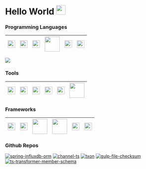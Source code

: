 # Hello World <img src="https://media.giphy.com/media/WUlplcMpOCEmTGBtBW/giphy.gif" width="30">

### Programming Languages

| <img src="https://cdn.svgporn.com/logos/java.svg" width="24"> | <img src="https://cdn.svgporn.com/logos/kotlin.svg" width="24"> | <img src="https://cdn.svgporn.com/logos/javascript.svg" width="24"> | <img src="https://cdn.svgporn.com/logos/typescript.svg" width="48"> | <img src="https://cdn.worldvectorlogo.com/logos/html5-1.svg" width="24"> | <img src="https://cdn.worldvectorlogo.com/logos/css-3.svg" width="24"> |
|--|--|--|--|--| -- |

<p>
    <img src="https://github-readme-stats.vercel.app/api/top-langs/?username=y1j2x34&layout=compact&theme=light"></img>
</p>

### Tools

| <img src="https://cdn.svgporn.com/logos/webpack.svg" width="24"> | <img src="https://cdn.svgporn.com/logos/karma.svg" width="24"> | <img src="https://cdn.svgporn.com/logos/gulp.svg" width="24"> |<img src="https://cdn.svgporn.com/logos/rollupjs.svg" width="24"> |<img src="https://cdn.svgporn.com/logos/gradle.svg" width="24"> |<img src="https://upload.wikimedia.org/wikipedia/commons/0/0b/Maven_logo.svg" width="48"> |
|--|--|--|--|--|--|

### Frameworks

| <img src="https://cdn.svgporn.com/logos/spring.svg" width="24"> |<img src="https://cdn.svgporn.com/logos/hibernate.svg" width="24"> |<img src="https://mybatis.org/images/mybatis-logo.png" width="48"> |<img src="https://cdn.svgporn.com/logos/angular.svg" width="48"> |<img src="https://cdn.svgporn.com/logos/react.svg" width="24"> |<img src="https://cdn.worldvectorlogo.com/logos/rxjs-1.svg" width="24"> |
|--|--|--|--|--|--|

### Github Repos

[![spring-influxdb-orm](https://github-readme-stats.vercel.app/api/pin/?username=y1j2x34&repo=spring-influxdb-orm&show_owner=true)](https://github.com/y1j2x34/spring-influxdb-orm)
[![channel-ts](https://github-readme-stats.vercel.app/api/pin/?username=y1j2x34&repo=tschannel&show_owner=true)](https://github.com/y1j2x34/tschannel)
[![txon](https://github-readme-stats.vercel.app/api/pin/?username=y1j2x34&repo=txon&show_owner=true)](https://github.com/y1j2x34/txon)
[![gulp-file-checksum](https://github-readme-stats.vercel.app/api/pin/?username=y1j2x34&repo=gulp-file-checksum&show_owner=true)](https://github.com/y1j2x34/gulp-file-checksum)
[![ts-transformer-member-schema](https://github-readme-stats.vercel.app/api/pin/?username=y1j2x34&repo=ts-transformer-member-schema&show_owner=true)](https://github.com/y1j2x34/ts-transformer-member-schema)
